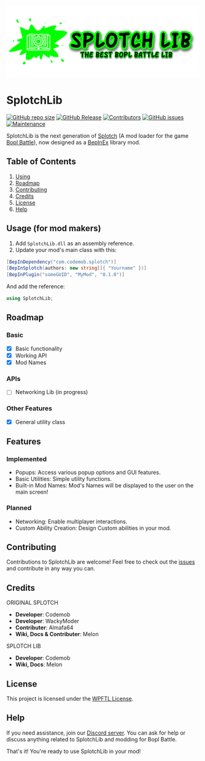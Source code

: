 ![image](githublogo.png)

# SplotchLib

[![GitHub repo size](https://img.shields.io/github/repo-size/codemob-dev/SplotchLib?style=plastic)](https://github.com/commandblox/Splotch)
[![GitHub Release](https://img.shields.io/github/v/release/codemob-dev/SplotchLib?style=plastic&label=latest%20release)](https://github.com/commandblox/Splotch/releases)
[![Contributors](https://img.shields.io/badge/contributors-3-orange?style=plastic)](#)
[![GitHub issues](https://img.shields.io/github/issues/codemob-dev/SplotchLib?style=plastic)](https://github.com/commandblox/Splotch/issues)
[![Maintenance](https://img.shields.io/badge/maintenance-yes-brightgreen?style=plastic)](#)

SplotchLib is the next generation of [Splotch](https://github.com/codemob-dev/splotch) (A mod loader for the game [Bopl Battle]()), now designed as a [BepInEx]() library mod.

## Table of Contents
1. [Using](#usage-for-mod-makers)
2. [Roadmap](#roadmap)
3. [Contributing](#contributing)
4. [Credits](#credits)
5. [License](#license)
6. [Help](#help)


## Usage (for mod makers)
1. Add `SplotchLib.dll` as an assembly reference.
2. Update your mod's main class with this:
```c#
[BepInDependency("com.codemob.splotch")]
[BepInSplotch(authors: new string[]{ "Yourname" })]
[BepInPlugin("someGUID", "MyMod", "0.1.0")]
```
And add the reference:
```c#
using SplotchLib;
```

## Roadmap
### Basic
- [x] Basic functionality
- [x] Working API
- [x] Mod Names
### APIs
- [ ] Networking Lib (in progress)
### Other Features
- [x] General utility class

## Features
### Implemented
- Popups: Access various popup options and GUI features.
- Basic Utilities: Simple utility functions.
- Built-in Mod Names: Mod's Names will be displayed to the user on the main screen!

### Planned
- Networking: Enable multiplayer interactions.
- Custom Ability Creation: Design Custom abilities in your mod.

## Contributing
Contributions to SplotchLib are welcome! Feel free to check out the [issues](https://github.com/codemob-dev/SplotchLib/issues) and contribute in any way you can.

## Credits

ORIGINAL SPLOTCH
- **Developer**: Codemob
- **Developer**: WackyModer
- **Contributer**: Almafa64
- **Wiki, Docs & Contributer**: Melon

SPLOTCH LIB
- **Developer**: Codemob
- **Wiki, Docs**: Melon

## License
This project is licensed under the [WPFTL License](LICENSE).

## Help
If you need assistance, join our [Discord server](https://discord.gg/official-bopl-battle-modding-comunity-1175164882388275310). You can ask for help or discuss anything related to SplotchLib and modding for Bopl Battle.

That's it! You're ready to use SplotchLib in your mod!
